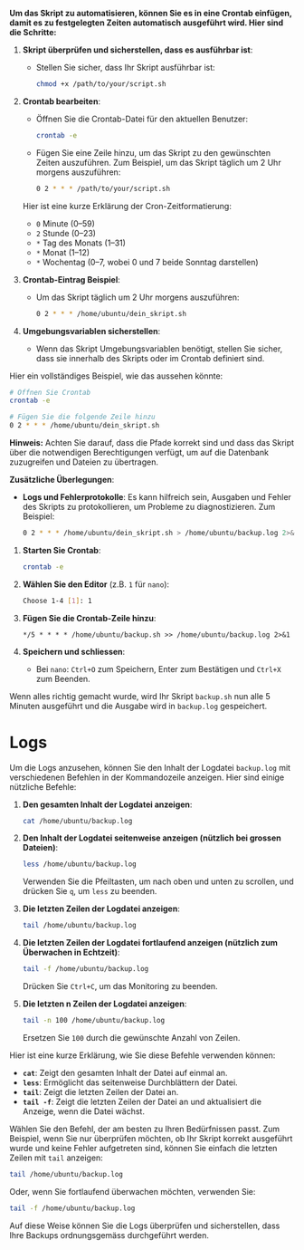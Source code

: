 **Um das Skript zu automatisieren, können Sie es in eine Crontab einfügen, damit es zu festgelegten Zeiten automatisch ausgeführt wird. Hier sind die Schritte:**

1. **Skript überprüfen und sicherstellen, dass es ausführbar ist**:
   - Stellen Sie sicher, dass Ihr Skript ausführbar ist:
     ```bash
     chmod +x /path/to/your/script.sh
     ```

2. **Crontab bearbeiten**:
   - Öffnen Sie die Crontab-Datei für den aktuellen Benutzer:
     ```bash
     crontab -e
     ```
   - Fügen Sie eine Zeile hinzu, um das Skript zu den gewünschten Zeiten auszuführen. Zum Beispiel, um das Skript täglich um 2 Uhr morgens auszuführen:
     ```bash
     0 2 * * * /path/to/your/script.sh
     ```

   Hier ist eine kurze Erklärung der Cron-Zeitformatierung:
   - `0` Minute (0–59)
   - `2` Stunde (0–23)
   - `*` Tag des Monats (1–31)
   - `*` Monat (1–12)
   - `*` Wochentag (0–7, wobei 0 und 7 beide Sonntag darstellen)

3. **Crontab-Eintrag Beispiel**:
   - Um das Skript täglich um 2 Uhr morgens auszuführen:
     ```bash
     0 2 * * * /home/ubuntu/dein_skript.sh
     ```

4. **Umgebungsvariablen sicherstellen**:
   - Wenn das Skript Umgebungsvariablen benötigt, stellen Sie sicher, dass sie innerhalb des Skripts oder im Crontab definiert sind.

Hier ein vollständiges Beispiel, wie das aussehen könnte:

```bash
# Öffnen Sie Crontab
crontab -e

# Fügen Sie die folgende Zeile hinzu
0 2 * * * /home/ubuntu/dein_skript.sh
```

**Hinweis:** Achten Sie darauf, dass die Pfade korrekt sind und dass das Skript über die notwendigen Berechtigungen verfügt, um auf die Datenbank zuzugreifen und Dateien zu übertragen.

**Zusätzliche Überlegungen**:
- **Logs und Fehlerprotokolle**: Es kann hilfreich sein, Ausgaben und Fehler des Skripts zu protokollieren, um Probleme zu diagnostizieren. Zum Beispiel:
  ```bash
  0 2 * * * /home/ubuntu/dein_skript.sh > /home/ubuntu/backup.log 2>&1
  ```


1. **Starten Sie Crontab**:
   ```bash
   crontab -e
   ```

2. **Wählen Sie den Editor** (z.B. `1` für `nano`):
   ```bash
   Choose 1-4 [1]: 1
   ```

3. **Fügen Sie die Crontab-Zeile hinzu**:
   ```plaintext
   */5 * * * * /home/ubuntu/backup.sh >> /home/ubuntu/backup.log 2>&1
   ```

4. **Speichern und schliessen**:
   - Bei `nano`: `Ctrl+O` zum Speichern, Enter zum Bestätigen und `Ctrl+X` zum Beenden.

Wenn alles richtig gemacht wurde, wird Ihr Skript `backup.sh` nun alle 5 Minuten ausgeführt und die Ausgabe wird in `backup.log` gespeichert.


# Logs 

Um die Logs anzusehen, können Sie den Inhalt der Logdatei `backup.log` mit verschiedenen Befehlen in der Kommandozeile anzeigen. Hier sind einige nützliche Befehle:

1. **Den gesamten Inhalt der Logdatei anzeigen**:
   ```bash
   cat /home/ubuntu/backup.log
   ```

2. **Den Inhalt der Logdatei seitenweise anzeigen (nützlich bei grossen Dateien)**:
   ```bash
   less /home/ubuntu/backup.log
   ```

   Verwenden Sie die Pfeiltasten, um nach oben und unten zu scrollen, und drücken Sie `q`, um `less` zu beenden.

3. **Die letzten Zeilen der Logdatei anzeigen**:
   ```bash
   tail /home/ubuntu/backup.log
   ```

4. **Die letzten Zeilen der Logdatei fortlaufend anzeigen (nützlich zum Überwachen in Echtzeit)**:
   ```bash
   tail -f /home/ubuntu/backup.log
   ```

   Drücken Sie `Ctrl+C`, um das Monitoring zu beenden.

5. **Die letzten n Zeilen der Logdatei anzeigen**:
   ```bash
   tail -n 100 /home/ubuntu/backup.log
   ```

   Ersetzen Sie `100` durch die gewünschte Anzahl von Zeilen.

Hier ist eine kurze Erklärung, wie Sie diese Befehle verwenden können:

- **`cat`**: Zeigt den gesamten Inhalt der Datei auf einmal an.
- **`less`**: Ermöglicht das seitenweise Durchblättern der Datei.
- **`tail`**: Zeigt die letzten Zeilen der Datei an.
- **`tail -f`**: Zeigt die letzten Zeilen der Datei an und aktualisiert die Anzeige, wenn die Datei wächst.

Wählen Sie den Befehl, der am besten zu Ihren Bedürfnissen passt. Zum Beispiel, wenn Sie nur überprüfen möchten, ob Ihr Skript korrekt ausgeführt wurde und keine Fehler aufgetreten sind, können Sie einfach die letzten Zeilen mit `tail` anzeigen:

```bash
tail /home/ubuntu/backup.log
```

Oder, wenn Sie fortlaufend überwachen möchten, verwenden Sie:

```bash
tail -f /home/ubuntu/backup.log
```

Auf diese Weise können Sie die Logs überprüfen und sicherstellen, dass Ihre Backups ordnungsgemäss durchgeführt werden.